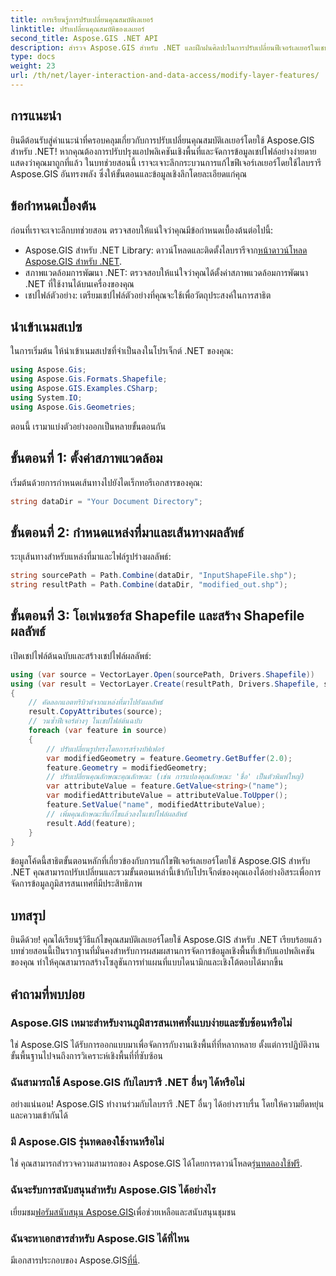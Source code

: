 ```yaml
---
title: การเรียนรู้การปรับเปลี่ยนคุณสมบัติเลเยอร์
linktitle: ปรับเปลี่ยนคุณสมบัติของเลเยอร์
second_title: Aspose.GIS .NET API
description: สำรวจ Aspose.GIS สำหรับ .NET และฝึกฝนศิลปะในการปรับเปลี่ยนฟีเจอร์เลเยอร์ในเชปไฟล์ได้อย่างง่ายดาย เพิ่มประสิทธิภาพการใช้งานเชิงพื้นที่ของคุณด้วยความแม่นยำและง่ายดาย
type: docs
weight: 23
url: /th/net/layer-interaction-and-data-access/modify-layer-features/
---
```

## การแนะนำ
ยินดีต้อนรับสู่คำแนะนำที่ครอบคลุมเกี่ยวกับการปรับเปลี่ยนคุณสมบัติเลเยอร์โดยใช้ Aspose.GIS สำหรับ .NET! หากคุณต้องการปรับปรุงแอปพลิเคชันเชิงพื้นที่และจัดการข้อมูลเชปไฟล์อย่างง่ายดาย แสดงว่าคุณมาถูกที่แล้ว ในบทช่วยสอนนี้ เราจะเจาะลึกกระบวนการแก้ไขฟีเจอร์เลเยอร์โดยใช้ไลบรารี Aspose.GIS อันทรงพลัง ซึ่งให้ขั้นตอนและข้อมูลเชิงลึกโดยละเอียดแก่คุณ
## ข้อกำหนดเบื้องต้น
ก่อนที่เราจะเจาะลึกบทช่วยสอน ตรวจสอบให้แน่ใจว่าคุณมีข้อกำหนดเบื้องต้นต่อไปนี้:
-  Aspose.GIS สำหรับ .NET Library: ดาวน์โหลดและติดตั้งไลบรารีจาก[หน้าดาวน์โหลด Aspose.GIS สำหรับ .NET](https://releases.aspose.com/gis/net/).
- สภาพแวดล้อมการพัฒนา .NET: ตรวจสอบให้แน่ใจว่าคุณได้ตั้งค่าสภาพแวดล้อมการพัฒนา .NET ที่ใช้งานได้บนเครื่องของคุณ
- เชปไฟล์ตัวอย่าง: เตรียมเชปไฟล์ตัวอย่างที่คุณจะใช้เพื่อวัตถุประสงค์ในการสาธิต
## นำเข้าเนมสเปซ
ในการเริ่มต้น ให้นำเข้าเนมสเปซที่จำเป็นลงในโปรเจ็กต์ .NET ของคุณ:
```csharp
using Aspose.Gis;
using Aspose.Gis.Formats.Shapefile;
using Aspose.GIS.Examples.CSharp;
using System.IO;
using Aspose.Gis.Geometries;
```
ตอนนี้ เรามาแบ่งตัวอย่างออกเป็นหลายขั้นตอนกัน
## ขั้นตอนที่ 1: ตั้งค่าสภาพแวดล้อม
เริ่มต้นด้วยการกำหนดเส้นทางไปยังไดเร็กทอรีเอกสารของคุณ:
```csharp
string dataDir = "Your Document Directory";
```
## ขั้นตอนที่ 2: กำหนดแหล่งที่มาและเส้นทางผลลัพธ์
ระบุเส้นทางสำหรับแหล่งที่มาและไฟล์รูปร่างผลลัพธ์:
```csharp
string sourcePath = Path.Combine(dataDir, "InputShapeFile.shp");
string resultPath = Path.Combine(dataDir, "modified_out.shp");
```
## ขั้นตอนที่ 3: โอเพ่นซอร์ส Shapefile และสร้าง Shapefile ผลลัพธ์
เปิดเชปไฟล์ต้นฉบับและสร้างเชปไฟล์ผลลัพธ์:
```csharp
using (var source = VectorLayer.Open(sourcePath, Drivers.Shapefile))
using (var result = VectorLayer.Create(resultPath, Drivers.Shapefile, source.SpatialReferenceSystem))
{
    // คัดลอกแอตทริบิวต์จากแหล่งที่มาไปยังผลลัพธ์
    result.CopyAttributes(source);
    // วนซ้ำฟีเจอร์ต่างๆ ในเชปไฟล์ต้นฉบับ
    foreach (var feature in source)
    {
        // ปรับเปลี่ยนรูปทรงโดยการสร้างบัฟเฟอร์
        var modifiedGeometry = feature.Geometry.GetBuffer(2.0);
        feature.Geometry = modifiedGeometry;
        // ปรับเปลี่ยนคุณลักษณะคุณลักษณะ (เช่น การแปลงคุณลักษณะ 'ชื่อ' เป็นตัวพิมพ์ใหญ่)
        var attributeValue = feature.GetValue<string>("name");
        var modifiedAttributeValue = attributeValue.ToUpper();
        feature.SetValue("name", modifiedAttributeValue);
        // เพิ่มคุณลักษณะที่แก้ไขแล้วลงในเชปไฟล์ผลลัพธ์
        result.Add(feature);
    }
}
```
ข้อมูลโค้ดนี้สาธิตขั้นตอนหลักที่เกี่ยวข้องกับการแก้ไขฟีเจอร์เลเยอร์โดยใช้ Aspose.GIS สำหรับ .NET คุณสามารถปรับเปลี่ยนและรวมขั้นตอนเหล่านี้เข้ากับโปรเจ็กต์ของคุณเองได้อย่างอิสระเพื่อการจัดการข้อมูลภูมิสารสนเทศที่มีประสิทธิภาพ
## บทสรุป
ยินดีด้วย! คุณได้เรียนรู้วิธีแก้ไขคุณสมบัติเลเยอร์โดยใช้ Aspose.GIS สำหรับ .NET เรียบร้อยแล้ว บทช่วยสอนนี้เป็นรากฐานที่มั่นคงสำหรับการผสมผสานการจัดการข้อมูลเชิงพื้นที่เข้ากับแอปพลิเคชันของคุณ ทำให้คุณสามารถสร้างโซลูชันการทำแผนที่แบบไดนามิกและเชิงโต้ตอบได้มากขึ้น
## คำถามที่พบบ่อย
### Aspose.GIS เหมาะสำหรับงานภูมิสารสนเทศทั้งแบบง่ายและซับซ้อนหรือไม่
ใช่ Aspose.GIS ได้รับการออกแบบมาเพื่อจัดการกับงานเชิงพื้นที่ที่หลากหลาย ตั้งแต่การปฏิบัติงานขั้นพื้นฐานไปจนถึงการวิเคราะห์เชิงพื้นที่ที่ซับซ้อน
### ฉันสามารถใช้ Aspose.GIS กับไลบรารี .NET อื่นๆ ได้หรือไม่
อย่างแน่นอน! Aspose.GIS ทำงานร่วมกับไลบรารี .NET อื่นๆ ได้อย่างราบรื่น โดยให้ความยืดหยุ่นและความเข้ากันได้
### มี Aspose.GIS รุ่นทดลองใช้งานหรือไม่
 ใช่ คุณสามารถสำรวจความสามารถของ Aspose.GIS ได้โดยการดาวน์โหลด[รุ่นทดลองใช้ฟรี](https://releases.aspose.com/).
### ฉันจะรับการสนับสนุนสำหรับ Aspose.GIS ได้อย่างไร
 เยี่ยมชม[ฟอรัมสนับสนุน Aspose.GIS](https://forum.aspose.com/c/gis/33)เพื่อช่วยเหลือและสนับสนุนชุมชน
### ฉันจะหาเอกสารสำหรับ Aspose.GIS ได้ที่ไหน
 มีเอกสารประกอบของ Aspose.GIS[ที่นี่](https://reference.aspose.com/gis/net/).